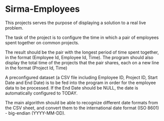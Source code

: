 # Sirma-Employees

This projects serves the purpose of displaying a solution to a real live problem.

The task of the project is to configure the time in which a pair of employees spent together on common projects.

The result should be the pair with the longest period of time spent together, in the format 
(Employee Id, Employee Id, Time). 
The program should also display the total time of the projects that the pair shares, each on a new line in the format
(Project Id, Time)

A preconfigured dataset (a CSV file including Employee ID, Project ID, Start Date and End Date)
is to be fed into the program in order for the employee data to be processed. If the End Date should be NULL,
the date is automatically configured to TODAY.

The main algorithm should be able to recognize different date formats from the CSV sheet, 
and convert them to the international date format (ISO 8601) - big-endian (YYYY-MM-DD).
